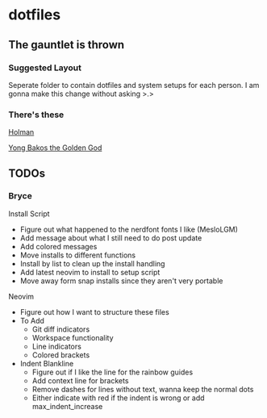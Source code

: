 # dotfiles

## The gauntlet is thrown

### Suggested Layout

Seperate folder to contain dotfiles and system setups for each person.
I am gonna make this change without asking >.>

### There's these

[Holman](https://github.com/holman/dotfiles)

[Yong Bakos the Golden God](https://github.com/ybakos/dotfiles)

## TODOs

### Bryce

Install Script
* Figure out what happened to the nerdfont fonts I like (MesloLGM)
* Add message about what I still need to do post update
* Add colored messages
* Move installs to different functions
* Install by list to clean up the install handling
* Add latest neovim to install to setup script
* Move away form snap installs since they aren't very portable

Neovim
* Figure out how I want to structure these files
* To Add
  * Git diff indicators
  * Workspace functionality
  * Line indicators
  * Colored brackets
* Indent Blankline
  * Figure out if I like the line for the rainbow guides
  * Add context line for brackets
  * Remove dashes for lines without text, wanna keep the normal dots
  * Either indicate with red if the indent is wrong or add max_indent_increase
